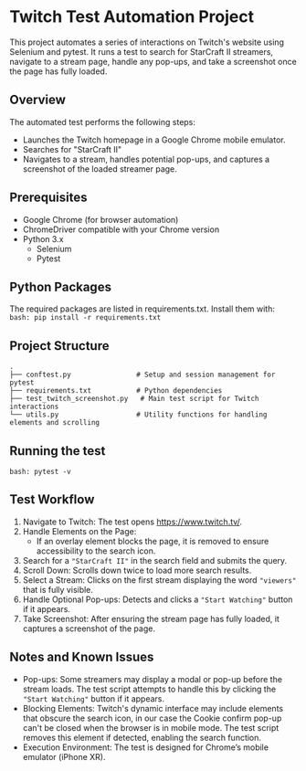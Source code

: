 # Twitch Test Automation Project
This project automates a series of interactions on Twitch's website using Selenium and pytest.
It runs a test to search for StarCraft II streamers, navigate to a stream page, handle any pop-ups, and take a screenshot once the page has fully loaded.

## Overview
The automated test performs the following steps:
- Launches the Twitch homepage in a Google Chrome mobile emulator.
- Searches for "StarCraft II"
- Navigates to a stream, handles potential pop-ups, and captures a screenshot of the loaded streamer page.

## Prerequisites
- Google Chrome (for browser automation)
- ChromeDriver compatible with your Chrome version
- Python 3.x
    - Selenium
    - Pytest

## Python Packages
The required packages are listed in requirements.txt. Install them with:
<br>```bash: pip install -r requirements.txt```

## Project Structure
```
.
├── conftest.py                # Setup and session management for pytest
├── requirements.txt           # Python dependencies
├── test_twitch_screenshot.py   # Main test script for Twitch interactions
└── utils.py                   # Utility functions for handling elements and scrolling
```
## Running the test
```bash: pytest -v```

## Test Workflow
1. Navigate to Twitch: The test opens https://www.twitch.tv/.
2. Handle Elements on the Page:
    - If an overlay element blocks the page, it is removed to ensure accessibility to the search icon.
3. Search for a `"StarCraft II"` in the search field and submits the query.
4. Scroll Down: Scrolls down twice to load more search results.
5. Select a Stream: Clicks on the first stream displaying the word `"viewers"` that is fully visible.
6. Handle Optional Pop-ups: Detects and clicks a `"Start Watching"` button if it appears.
7. Take Screenshot: After ensuring the stream page has fully loaded, it captures a screenshot of the page.

## Notes and Known Issues
- Pop-ups: Some streamers may display a modal or pop-up before the stream loads. The test script attempts to handle this by clicking the `"Start Watching"` button if it appears.
- Blocking Elements: Twitch's dynamic interface may include elements that obscure the search icon, in our case the Cookie confirm pop-up can't be closed when the browser is in mobile mode. The test script removes this element if detected, enabling the search function.
- Execution Environment: The test is designed for Chrome’s mobile emulator (iPhone XR).